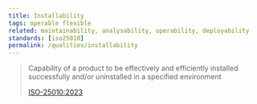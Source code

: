 ```yaml
---
title: Installability
tags: operable flexible
related: maintainability, analysability, operability, deployability
standards: [iso25010]
permalink: /qualities/installability
---
```


>Capability of a product to be effectively and efficiently installed successfully and/or uninstalled in a specified environment
>
>[ISO-25010:2023](/references/#iso-25010-2023)
